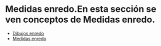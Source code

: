 # Medidas enredo.En esta sección se ven conceptos de Medidas enredo.
- [Dibujos enredo](dibujos_enredo.html)
- [Medidas enredo](medidas_enredo.html) 
